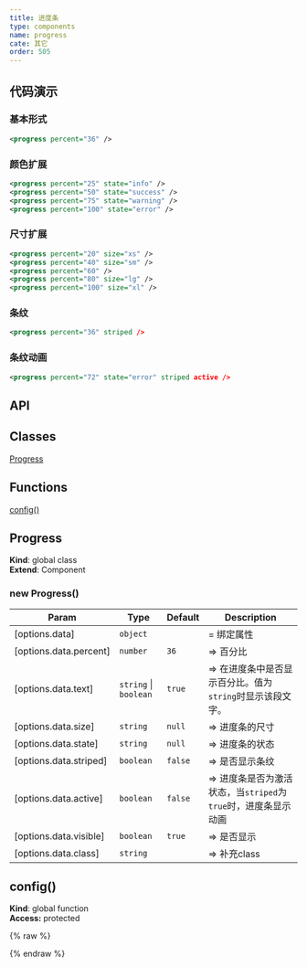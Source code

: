 ```yaml
---
title: 进度条
type: components
name: progress
cate: 其它
order: 505
---
```


## 代码演示

### 基本形式

<!-- demo_start -->
<div class="m-example"></div>

```xml
<progress percent="36" />
```
<!-- demo_end -->

### 颜色扩展

<!-- demo_start -->
<div class="m-example"></div>

```xml
<progress percent="25" state="info" />
<progress percent="50" state="success" />
<progress percent="75" state="warning" />
<progress percent="100" state="error" />
```
<!-- demo_end -->

### 尺寸扩展

<!-- demo_start -->
<div class="m-example"></div>

```xml
<progress percent="20" size="xs" />
<progress percent="40" size="sm" />
<progress percent="60" />
<progress percent="80" size="lg" />
<progress percent="100" size="xl" />
```
<!-- demo_end -->

### 条纹

<!-- demo_start -->
<div class="m-example"></div>

```xml
<progress percent="36" striped />
```
<!-- demo_end -->

### 条纹动画

<!-- demo_start -->
<div class="m-example"></div>

```xml
<progress percent="72" state="error" striped active />
```
<!-- demo_end -->

## API
## Classes

<dl>
<dt><a href="#Progress">Progress</a></dt>
<dd></dd>
</dl>

## Functions

<dl>
<dt><a href="#config">config()</a></dt>
<dd></dd>
</dl>

<a name="Progress"></a>

## Progress
**Kind**: global class  
**Extend**: Component  
<a name="new_Progress_new"></a>

### new Progress()

| Param | Type | Default | Description |
| --- | --- | --- | --- |
| [options.data] | <code>object</code> |  | = 绑定属性 |
| [options.data.percent] | <code>number</code> | <code>36</code> | => 百分比 |
| [options.data.text] | <code>string</code> &#124; <code>boolean</code> | <code>true</code> | => 在进度条中是否显示百分比。值为`string`时显示该段文字。 |
| [options.data.size] | <code>string</code> | <code>null</code> | => 进度条的尺寸 |
| [options.data.state] | <code>string</code> | <code>null</code> | => 进度条的状态 |
| [options.data.striped] | <code>boolean</code> | <code>false</code> | => 是否显示条纹 |
| [options.data.active] | <code>boolean</code> | <code>false</code> | => 进度条是否为激活状态，当`striped`为`true`时，进度条显示动画 |
| [options.data.visible] | <code>boolean</code> | <code>true</code> | => 是否显示 |
| [options.data.class] | <code>string</code> |  | => 补充class |

<a name="config"></a>

## config()
**Kind**: global function  
**Access:** protected  

{% raw %}
<script>
var index = 0;

    (function(index) {
      var template = NEKUI._.multiline(function(){/*
      
<progress percent="36" />

      */});
      var component = new NEKUI.Component({template: template});
      component.$inject(document.querySelectorAll('.m-example')[index]);
    })(index++);
    
    (function(index) {
      var template = NEKUI._.multiline(function(){/*
      
<progress percent="25" state="info" />
<progress percent="50" state="success" />
<progress percent="75" state="warning" />
<progress percent="100" state="error" />

      */});
      var component = new NEKUI.Component({template: template});
      component.$inject(document.querySelectorAll('.m-example')[index]);
    })(index++);
    
    (function(index) {
      var template = NEKUI._.multiline(function(){/*
      
<progress percent="20" size="xs" />
<progress percent="40" size="sm" />
<progress percent="60" />
<progress percent="80" size="lg" />
<progress percent="100" size="xl" />

      */});
      var component = new NEKUI.Component({template: template});
      component.$inject(document.querySelectorAll('.m-example')[index]);
    })(index++);
    
    (function(index) {
      var template = NEKUI._.multiline(function(){/*
      
<progress percent="36" striped />

      */});
      var component = new NEKUI.Component({template: template});
      component.$inject(document.querySelectorAll('.m-example')[index]);
    })(index++);
    
    (function(index) {
      var template = NEKUI._.multiline(function(){/*
      
<progress percent="72" state="error" striped active />

      */});
      var component = new NEKUI.Component({template: template});
      component.$inject(document.querySelectorAll('.m-example')[index]);
    })(index++);
    
</script>
{% endraw %}